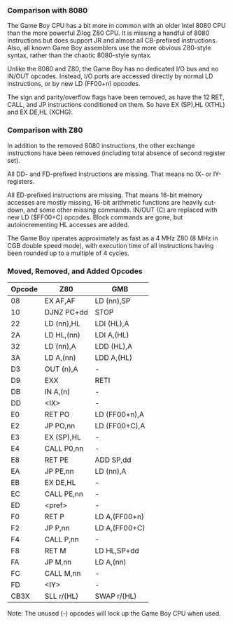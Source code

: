 ### Comparison with 8080

The Game Boy CPU has a bit more in common with an older Intel 8080 CPU
than the more powerful Zilog Z80 CPU. It is missing a handful of 8080
instructions but does support JR and almost all CB-prefixed
instructions. Also, all known Game Boy assemblers use the more obvious
Z80-style syntax, rather than the chaotic 8080-style syntax.

Unlike the 8080 and Z80, the Game Boy has no dedicated I/O bus and no
IN/OUT opcodes. Instead, I/O ports are accessed directly by normal LD
instructions, or by new LD (FF00+n) opcodes.

The sign and parity/overflow flags have been removed, as have the 12
RET, CALL, and JP instructions conditioned on them. So have EX (SP),HL
(XTHL) and EX DE,HL (XCHG).

### Comparison with Z80

In addition to the removed 8080 instructions, the other exchange
instructions have been removed (including total absence of second
register set).

All DD- and FD-prefixed instructions are missing. That means no IX- or
IY-registers.

All ED-prefixed instructions are missing. That means 16-bit memory
accesses are mostly missing, 16-bit arithmetic functions are heavily
cut-down, and some other missing commands. IN/OUT (C) are replaced with
new LD (\$FF00+C) opcodes. Block commands are gone, but autoincrementing
HL accesses are added.

The Game Boy operates approximately as fast as a 4 MHz Z80 (8 MHz in CGB
double speed mode), with execution time of all instructions having been
rounded up to a multiple of 4 cycles.

### Moved, Removed, and Added Opcodes


|Opcode  |Z80             |GMB
|--------|----------------|-------------
|08      |EX   AF,AF      |LD   (nn),SP
|10      |DJNZ PC+dd      |STOP
|22      |LD   (nn),HL    |LDI  (HL),A
|2A      |LD   HL,(nn)    |LDI  A,(HL)
|32      |LD   (nn),A     |LDD  (HL),A
|3A      |LD   A,(nn)     |LDD  A,(HL)
|D3      |OUT  (n),A      |-
|D9      |EXX             |RETI
|DB      |IN   A,(n)      |-
|DD      |\<IX\>            |  -
|E0      |RET  PO         |LD   (FF00+n),A
|E2      |JP   PO,nn      |LD   (FF00+C),A
|E3      |EX   (SP),HL    |-
|E4      |CALL P0,nn      |-
|E8      |RET  PE         |ADD  SP,dd
|EA      |JP   PE,nn      |LD   (nn),A
|EB      |EX   DE,HL      |-
|EC      |CALL PE,nn      |-
|ED      |\<pref\>          |  -
|F0      |RET  P          |LD   A,(FF00+n)
|F2      |JP   P,nn       |LD   A,(FF00+C)
|F4      |CALL P,nn       |-
|F8      |RET  M          |LD   HL,SP+dd
|FA      |JP   M,nn       |LD   A,(nn)
|FC      |CALL M,nn       |-
|FD      |\<IY\>            |  -
|CB3X    |SLL  r/(HL)     |SWAP r/(HL)

Note: The unused (-) opcodes will lock up the Game Boy CPU when used.

